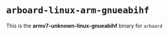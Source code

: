 # `arboard-linux-arm-gnueabihf`

This is the **armv7-unknown-linux-gnueabihf** binary for `arboard`
